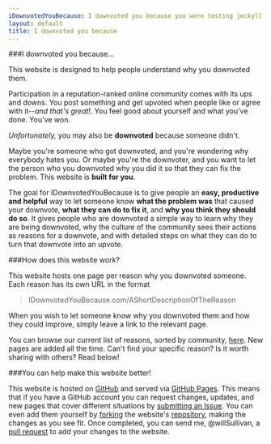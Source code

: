 ```yaml
---
iDownvotedYouBecause: I downvoted you because you were testing jeckyll while burning through unit tests in the background
layout: default
title: I downvoted you because
---
```

###I downvoted you because...

This website is designed to help people understand why you downvoted them.

Participation in a reputation-ranked online community comes with its ups and downs.  You post something and get upvoted when people like or agree with it--<i>and that's great!</i>.  You feel good about yourself and what you've done.  You've won.

*Unfortunately,* you may also be <b>downvoted</b> because someone didn't.

Maybe you're someone who got downvoted, and you're wondering why everybody hates you.  Or maybe you're the downvoter, and you want to let the person who you downvoted why you did it so that they can fix the problem.  This website is **built for you**.

The goal for IDownvotedYouBecause is to give people an **easy, productive and helpful** way to let someone know **what the problem was** that caused your downvote, **what they can do to fix it**, and **why you think they should do so**.  It gives people who are downvoted a simple way to learn why they are being downvoted, why the culture of the community sees their actions as reasons for a downvote, and with detailed steps on what they can do to turn that downvote into an upvote.

###How does this website work?

This website hosts one page per reason why you downvoted someone.  Each reason has its own URL in the format

> IDownvotedYouBecause.com/AShortDescriptionOfTheReason

When you wish to let someone know why you downvoted them and how they could improve, simply leave a link to the relevant page.

You can browse our current list of reasons, sorted by community, [here](AllTheReasons).  New pages are added all the time.  Can't find your specific reason?  Is it worth sharing with others?  Read below!

###You can help make this website better!

This website is hosted on [GitHub](https://github.com/WillSullivan/IDownvotedYouBecause) and served via [GitHub Pages](https://pages.github.com/). This means that if you have a GitHub account you can request changes, updates, and new pages that cover different situations by [submitting an Issue](https://github.com/WillSullivan/IDownvotedYouBecause/issues/new).  You can even add them yourself by [forking](https://help.github.com/articles/fork-a-repo/) the website's [repository](https://github.com/WillSullivan/IDownvotedYouBecause), making the changes as you see fit.  Once completed, you can send me, @willSullivan, a [pull request](https://help.github.com/articles/using-pull-requests/) to add your changes to the website.
